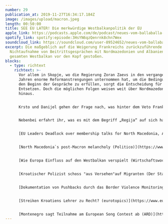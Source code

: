 ```yaml
---
number: 29
publication_at: 2019-11-27T16:34:17.184Z
image: /images/upload/macron.jpeg
length: 00:50:00
title: SEE EU LATER! Die merkwürdige Westbalkanpolitik der EU
apple_link: https://podcasts.apple.com/de/podcast/neues-vom-ballaballa-balkan-episode-29-see-eu-later/id1170436903?i=1000458077326
spotify_link: spotify:episode:3HsYN6qzQenrnk8chn7Wex
soundcloud_link: https://soundcloud.com/user-89524652/neues-vom-ballaballa-balkan-episode-29-see-eu-later-die-merkwudige-westbalkanpolitik-der-eu
excerpt: Die maßgeblich auf die Weigerung Frankreichs zurückzuführende
  Nichtaufnahme von Beitrittsgesprächen mit Nordmazedonien und Albanien hat den
  gesamten Westbalkan vor den Kopf gestoßen.
blocks:
  - type: richtext
    richtext: >-
      Vor allem in Skopje, wo die Regierung Zoran Zaevs in den vergangenen
      Jahren enorme Reformanstrengungen unternommen hat, um die Bedingungen für
      den Beginn der Gespräche zu erfüllen, sorgt die Entscheidung für blankes
      Entsetzen. Doch die möglichen Folgen weisen weit über Nordmazedonien
      hinaus.


      Krsto und Danijel gehen der Frage nach, was hinter dem Veto Frankreichs stecken mag, welche geopolitischen Folgen diese Entscheidung zeitigen könnte und was das für die einzelnen Westbalkan-Staaten bedeutet.


      Nebenbei erfahrt ihr, was es mit dem Begriff „Regija“ auf sich hat, welche Absurditäten den kroatischen Präsidentschaftswahlkampf begleiten und warum Montenegro nächstes Jahr nicht am Eurovision Song Contest teilnimmt.


      [EU Leaders Deadlock over membership talks for North Macedonia, Albania (Politico)](https://www.politico.eu/article/eu-leaders-deadlock-over-membership-talks-for-north-macedonia-albania/)


      [North Macedonia`s post-Macron melancholy (Politico)](https://www.politico.eu/article/north-macedonia-eu-accession-post-emmanuel-macron-melancholy/)


      [Wie Europa Einfluss auf den Westbalkan verspielt (Wirtschaftswoche) ](https://www.wiwo.de/politik/europa/eu-erweiterung-wie-europa-einfluss-auf-dem-west-balkan-verspielt/25115038.html)


      [Kroatischer Polizist schoss "aus Versehen"auf Migranten (Der Standard)](https://www.derstandard.at/story/2000111391892/kroatischer-polizist-schoss-aus-versehen-auf-migranten)


      [Dokumentation von Pushbacks durch das Border Violence Monitoring Network ](https://www.borderviolence.eu/)


      [Streiken Kroatiens Lehrer zu Recht? (eurotopics)](https://www.eurotopics.net/de/230731/streiken-kroatiens-lehrer-zu-recht)


      [Montenegro sagt Teilnahme am European Song Contest ab (ARD)](https://www.eurovision.de/news/ESC-2020-Montenegro-sagt-Teilnahme-ab,montenegro556.html)
---
```

